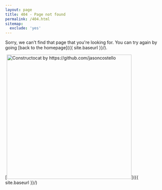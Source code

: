 ```yaml
---
layout: page
title: 404 - Page not found
permalink: /404.html
sitemap:
  exclude: 'yes'
---
```


<span class="glitch">
Sorry, we can't find that page that you're looking for. You can try again by going [back to the homepage]({{ site.baseurl }}/).
</span>

[<img src="{{ site.baseurl }}/images/404.jpg" alt="Constructocat by https://github.com/jasoncostello" style="width: 400px;"/>]({{ site.baseurl }}/)

<!-- Adding the glitch effect -->
<script> document.getElementsByTagName('body')[0].classList.add('glitch'); </script>
